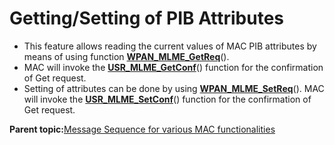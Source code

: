 # Getting/Setting of PIB Attributes

-   This feature allows reading the current values of MAC PIB attributes by means of using function **[WPAN\_MLME\_GetReq](GUID-3437A75F-F875-46A5-8B65-705340A0E015.md)**\(\).
-   MAC will invoke the **[USR\_MLME\_GetConf](GUID-A899D464-DAA9-4B1A-B70F-2FA6E5C4EEB3.md)**\(\) function for the confirmation of Get request.
-   Setting of attributes can be done by using **[WPAN\_MLME\_SetReq](GUID-A33C8D52-8A11-44AC-909C-7777B56AB41A.md)**\(\). MAC will invoke the **[USR\_MLME\_SetConf](GUID-02EC4650-C25C-4942-9FD5-2B069ED9B88B.md)**\(\) function for the confirmation of Get request.

**Parent topic:**[Message Sequence for various MAC functionalities](GUID-0E9F7202-4517-4ECB-8255-651BFD5B1B75.md)

